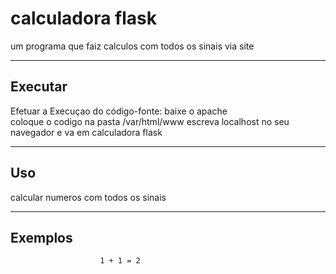 calculadora flask 
================

um programa que faiz calculos com todos os sinais via site


----

Executar
----------

Efetuar a Execuçao do código-fonte:
                          baixe o apache                           
                          coloque o codigo na pasta /var/html/www
                          escreva localhost no seu navegador
                          e va em calculadora flask
             


----

Uso 
---

calcular numeros com todos os sinais

----

Exemplos
--------
                        1 + 1 = 2 
